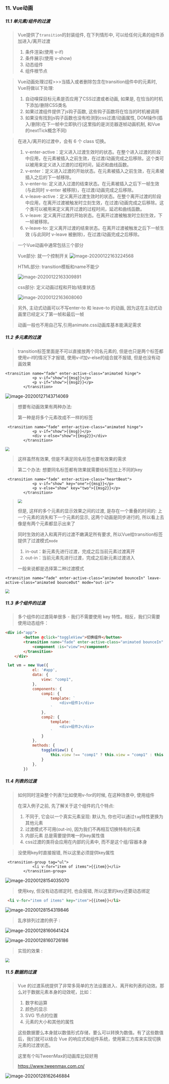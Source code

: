 ### 11. Vue动画

##### 11.1 单元素/组件的过渡

> Vue提供了`transition`的封装组件, 在下列情形中, 可以给任何元素的组件添加进入/离开过渡
>
> 1. 条件渲染(使用 v-if)
> 2. 条件展示(使用 v-show)
> 3. 动态组件
> 4. 组件根节点

> Vue动画处理过程>>>当插入或者删除包含在transition组件中的元素时, Vue将做以下处理:
>
> 1. 自动嗅探目标元素是否应用了CSS过渡或者动画, 如果是, 在恰当的时机下添加/删除CSS类名
> 2. 如果过渡组件提供了js钩子函数, 这些钩子函数将在恰当的时机被调用
> 3. 如果没有找到js钩子函数也没有检测到css过渡/动画属性, DOM操作(插入/删除)在下一帧中立即执行(这里指的是浏览器逐帧动画机制, 和Vue的nextTick概念不同)

> 在进入/离开的过渡中，会有 6 个 class 切换。
>
> 1. v-enter-active：定义进入过渡生效时的状态。在整个进入过渡的阶段中应用，在元素被插入之前生效，在过渡/动画完成之后移除。这个类可以被用来定义进入过渡的过程时间，延迟和曲线函数。
> 2. v-enter：定义进入过渡的开始状态。在元素被插入之前生效，在元素被插入之后的下一帧移除。
> 3. v-enter-to: 定义进入过渡的结束状态。在元素被插入之后下一帧生效 (与此同时 v-enter 被移除)，在过渡/动画完成之后移除。
> 4. v-leave-active：定义离开过渡生效时的状态。在整个离开过渡的阶段中应用，在离开过渡被触发时立刻生效，在过渡/动画完成之后移除。这个类可以被用来定义离开过渡的过程时间，延迟和曲线函数。
> 5. v-leave: 定义离开过渡的开始状态。在离开过渡被触发时立刻生效，下一帧被移除。
> 6. v-leave-to: 定义离开过渡的结束状态。在离开过渡被触发之后下一帧生效 (与此同时 v-leave 被删除)，在过渡/动画完成之后移除。

> 一个Vue动画中通常包括三个部分
>
> Vue部分: 就一个控制开关
> ![image-20200122163224568](..\images\image-20200122163224568.png)
>
> HTML部分: transition模板和name不能少
>
> ![image-20200122163309891](..\images\image-20200122163309891.png)
>
> css部分: 定义动画过程和开始/结束状态
>
> ![image-20200122163608060](..\images\image-20200122163608060.png)

> 另外, 主动式动画可以不写enter-to 和 leave-to 的动画, 因为这在主动式动画里已经定义了第一帧和最后一帧
>
> 动画一般也不用自己写,引用animate.css动画库基本能满足需求

##### 11.2 多元素的过渡

> transition标签里面是不可以直接放两个同名元素的, 但是也只是两个标签都使用v-if的情况下才报错, 使用v-if加v-else的组合就不报错, 但是也没有动画效果

```vue
<transition name="fade" enter-active-class="animated hinge">
            <p v-if="show">{{msg}}</p>
            <p v-if="show">{{msg2}}</p>
        </transition>
```

![image-20200127143714069](..\images\image-20200127143714069.png)

> 想要有动画效果有两种办法:
>
> 第一种是将多个元素改成不一样的标签

```Vue
 <transition name="fade" enter-active-class="animated hinge">
            <p v-if="show">{{msg}}</p>
            <div v-else="show">{{msg2}}</div>
        </transition>
```

<img src="..\images\不同标签.gif" style="zoom:80%;" />

> 这样虽然有效果, 但是不满足同名标签也要有效果的需求

> 第二个办法: 想要同名标签都有效果就需要给标签加上不同的key

```Vue
 <transition name="fade" enter-active-class="heartBeat">
            <p v-if="show" key="one">{{msg}}</p>
            <p v-else="show" key="two">{{msg2}}</p>
        </transition>
```

> <img src="..\images\同时存在.gif" style="zoom:80%;" />
>
> 但是, 这样的多个元素的显示效果之间的过渡, 是存在一个重叠的时间的: 上一个元素的消失和下一个元素的显示, 这两个动画是同步进行的, 所以看上去像是有两个元素都显示出来了

> 同时生效的进入和离开的过渡不嫩满足所有要求, 所以Vue给transition标签提供了过渡模式`mode`
>
> 1. in-out：新元素先进行过渡，完成之后当前元素过渡离开
> 2. out-in：当前元素先进行过渡，完成之后新元素过渡进入
>
> 一般来说都是选择第二种过渡模式

```vue
<transition name="fade" enter-active-class="animated bounceIn" leave-active-class="animated bounceOut" mode="out-in">
```

<img src="..\images\过渡模式.gif" style="zoom:80%;" />

##### 11.3 多个组件的过渡

> 多个组件的过渡简单很多 - 我们不需要使用 key 特性。相反，我们只需要使用动态组件：

```HTML
<div id="app">
        <button @click="toggleView">切换组件</button>
        <transition name="fade" enter-active-class="animated bounceIn" leave-active-class="animated bounceOut" mode="out-in">
            <component :is="view"></component>
        </transition>
    </div>
```

```js
 let vm = new Vue({
            el: '#app',
            data: {
                view: "comp1",
            },
            components: {
                comp1: {
                    template: `
                        <div>组件1</div> 
                    `
                },
                comp2: {
                    template: `
                        <div>组件2</div> 
                    `
                }
            },
            methods: {
                toggleView() {
                    this.view !== "comp1" ? this.view = "comp1" : this.view = "comp2"
                }
            },
        })
```

##### 11.4 列表的过渡

> 如何同时渲染整个列表?比如使用v-for的时候, 在这种场景中, 使用<transition-group>组件
>
> 在深入例子之前, 先了解关于这个组件的几个特点:
>
> 1. 不同于<transition>, 它会以一个真实元素呈现: 默认为<span>, 你也可以通过`tag`特性更换为其他元素
> 2. 过渡模式不可用(out-in), 因为我们不再相互切换特有的元素
> 3. 内部元素 总是需要提供唯一的key属性值
> 4. css过渡的类将会应用在内部的元素中, 而不是这个组/容器本身

> 没使用key时直接报错, 所以这里必须提供key属性

```vue
 <transition-group tag="ul">
            <li v-for="item of items">{{item}}</li>
        </transition-group>
```

![image-20200128154035070](..\images\image-20200128154035070.png)

> 使用key, 但没有动态绑定时, 也会报错, 所以这里的key还要动态绑定

```html
 <li v-for="item of items" key="item">{{item}}</li>
```

![image-20200128154319846](..\images\image-20200128154319846.png)

> 乱序排列过渡的例子 :

![image-20200128160641424](..\images\image-20200128160641424.png)

<img src="..\images\image-20200128160726186.png" alt="image-20200128160726186"  />

> 实现的效果 : 

<img src="..\images\乱序排列.gif" style="zoom:80%;" />

##### 11.5 数据的过渡

> Vue 的过渡系统提供了非常多简单的方法设置进入、离开和列表的动效。那么对于数据元素本身的动效呢，比如：
>
> 1. 数字和运算
> 2. 颜色的显示
> 3. SVG 节点的位置
> 4. 元素的大小和其他的属性
>
> 这些数据要么本身就以数值形式存储，要么可以转换为数值。有了这些数值后，我们就可以结合 Vue 的响应式和组件系统，使用第三方库来实现切换元素的过渡状态。
>
> 这里有个叫TweenMax的动画库比较好用
>
> https://www.tweenmax.com.cn/

![image-20200128162646884](..\images\image-20200128162646884.png)

